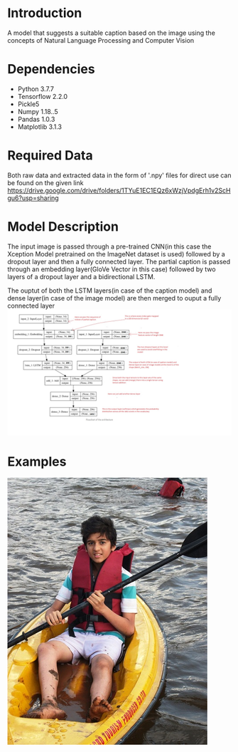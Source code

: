 # Introduction
A model that suggests a suitable caption based on the image using the concepts of Natural Language Processing and Computer Vision

# Dependencies
* Python 3.7.7
* Tensorflow 2.2.0
* Pickle5
* Numpy 1.18..5
* Pandas 1.0.3
* Matplotlib 3.1.3

# Required Data
Both raw data and extracted data in the form of '.npy' files for direct use can be found on the given link
https://drive.google.com/drive/folders/1TYuE1EC1EQz6xWzjVpdgErh1v2ScHgu6?usp=sharing

# Model Description
The input image is passed through a pre-trained CNN(in this case the Xception Model pretrained on the ImageNet dataset is used) followed by a dropout layer and then a fully connected layer. The partial caption is passed through an embedding layer(GloVe Vector in this case) followed by two layers of a dropout layer and a bidirectional LSTM.

The ouptut of both the LSTM layers(in case of the caption model) and dense layer(in case of the image model) are then merged to ouput a fully connected layer
![Model](/Images/Model.jpg)

# Examples
![Example1](/Images/Example1.jpg)
